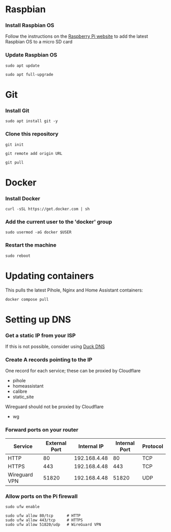 # Raspbian
### Install Raspbian OS
Follow the instructions on the [Raspberry Pi website](https://www.raspberrypi.com/documentation/computers/getting-started.html#raspberry-pi-imager) to add the latest Raspbian OS to a micro SD card

### Update Raspbian OS
`sudo apt update`

`sudo apt full-upgrade`

# Git
### Install Git
`sudo apt install git -y`

### Clone this repository
`git init`

`git remote add origin URL`

`git pull`

# Docker
### Install Docker
`curl -sSL https://get.docker.com | sh`

### Add the current user to the 'docker' group
`sudo usermod -aG docker $USER`

### Restart the machine
`sudo reboot`

# Updating containers
This pulls the latest Pihole, Nginx and Home Assistant containers:

`docker compose pull`

# Setting up DNS
### Get a static IP from your ISP
If this is not possible, consider using [Duck DNS](https://www.duckdns.org/)

### Create A records pointing to the IP
One record for each service; these can be proxied by Cloudflare
- pihole
- homeassistant
- calibre
- static_site

Wireguard should not be proxied by Cloudflare
- wg

### Forward ports on your router
| Service | External Port | Internal IP | Internal Port | Protocol |
|---------|---------------|-------------|---------------|----------|
| HTTP | 80 | 192.168.4.48 | 80 | TCP |
| HTTPS | 443 | 192.168.4.48 | 443 | TCP |
| Wireguard VPN | 51820 | 192.168.4.48 | 51820 | UDP |

### Allow ports on the Pi firewall

```
sudo ufw enable

sudo ufw allow 80/tcp      # HTTP
sudo ufw allow 443/tcp     # HTTPS
sudo ufw allow 51820/udp   # WireGuard VPN
```